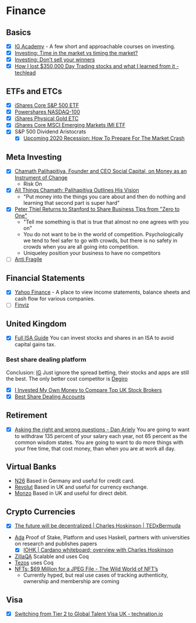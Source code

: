 # Finance

## Basics

  - [x] [IG Academy](https://www.ig.com/uk/learn-to-trade/ig-academy) - A few short and approachable courses on investing.
  - [x] [Investing: Time in the market vs timing the market?](https://www.youtube.com/watch?v=vLethGKiP24)
  - [x] [Investing: Don’t sell your winners](https://www.youtube.com/watch?v=f7FS5JC-DB0)
  - [x] [How I lost $350,000 Day Trading stocks and what I learned from it - techlead](https://youtu.be/5IcvRe8bQhU)
  
## ETFs and ETCs

  - [x] [iShares Core S&P 500 ETF](https://www.youtube.com/watch?v=KpGSXiAfmxg&index=5&list=PLVFRtNqCo9W4RNyp5F1bxyE2i99q_90hj)
  - [x] [Powershares NASDAQ-100](https://www.youtube.com/watch?v=iwDtkL6l9d8)
  - [x] [iShares Physical Gold ETC](https://m.youtube.com/watch?v=sLKBsgf-Fcs)
  - [x] [iShares Core MSCI Emerging Markets IMI ETF](https://www.youtube.com/watch?v=b2MCFbpG4BM&feature=youtu.be)
  - [x] S&P 500 Dividend Aristocrats
    - [x] [Upcoming 2020 Recession: How To Prepare For The Market Crash](https://www.youtube.com/watch?v=ElyhByagx1s)

## Meta Investing

  - [x] [Chamath Palihapitiya, Founder and CEO Social Capital, on Money as an Instrument of Change](https://www.youtube.com/watch?v=PMotykw0SIk)
    - Risk On
  - [x] [All Things Chamath: Palihapitiya Outlines His Vision](https://www.youtube.com/watch?v=wqtd8CuqF7A&t=144s)
    - "Put money into the things you care about and then do nothing and learning that second part is super hard"
  - [x] [Peter Thiel Returns to Stanford to Share Business Tips from "Zero to One"](https://www.youtube.com/watch?v=6kGND-uZolY)
    - "Tell me something is that is true that almost no one agrees with you on"
    - You do not want to be in the world of competition. Psychologically we tend to feel safer to go with crowds, but there is no safety in crowds when you are all going into competition.
    - Uniqueley position your business to have no competitors
  - [ ] [Anti Fragile](https://www.fooledbyrandomness.com/)

## Financial Statements

  - [x] [Yahoo Finance](https://finance.yahoo.com/) - A place to view income statements, balance sheets and cash flow for various companies.
  - [ ] [Finviz](https://finviz.com/)
  
## United Kingdom

  - [x] [Full ISA Guide](https://www.moneysavingexpert.com/savings/ISA-guide-savings-without-tax/)
        You can invest stocks and shares in an ISA to avoid capital gains tax.
   
### Best share dealing platform

Conclusion: [IG](https://www.ig.com/uk) Just ignore the spread betting, their stocks and apps are still the best.  The only better cost competitor is [Degiro](https://www.degiro.co.uk)

  - [x] [I Invested My Own Money to Compare Top UK Stock Brokers](https://www.cityfalcon.com/blog/investments/invested-own-money-to-compare-top-uk-stock-brokers/)
  - [x] [Best Share Dealing Accounts](https://uk.stockbrokers.com/guides/share-dealing-accounts)
  
## Retirement

  - [x] [Asking the right and wrong questions - Dan Ariely](http://danariely.com/2011/08/30/asking-the-right-and-wrong-questions/) 
        You are going to want to withdraw 135 percent of your salary each year, not 65 percent as the common wisdom states.  You are going to want to do more things with your free time, that cost money, than when you are at work all day.

## Virtual Banks

  - [N26](https://www.n26.com) Based in Germany and useful for credit card.
  - [Revolut](https://www.revolut.com/) Based in UK and useful for currency exchange.
  - [Monzo](https://monzo.com/) Based in UK and useful for direct debit.

## Crypto Currencies

  - [x] [The future will be decentralized | Charles Hoskinson | TEDxBermuda](https://youtu.be/97ufCT6lQcY)
  - [Ada](https://www.cardano.org/en/home/) Proof of Stake, Platform and uses Haskell, partners with universities on research and publishes papers
    - [x] [IOHK | Cardano whiteboard; overview with Charles Hoskinson](https://www.youtube.com/watch?v=Ja9D0kpksxw)
  - [ZillaQA](https://zilliqa.com/) Scalable and uses Coq
  - [Tezos](https://tezos.foundation/) uses Coq
  - [NFTs: $69 Million for a JPEG File - The Wild World of NFT’s](https://youtu.be/x3nmAX3gAlw)
    - Currently hyped, but real use cases of tracking authenticity, ownership and membership are coming

## Visa

  - [x] [Switching from Tier 2 to Global Talent Visa UK - technation.io](https://technation.io/news/switching-from-tier-2-to-global-talent-visa/)
